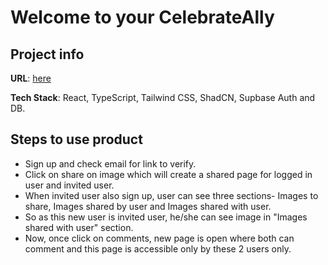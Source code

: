 # Welcome to your CelebrateAlly

## Project info

**URL**: [here](https://celebrate-ally.vercel.app/)

**Tech Stack**: React, TypeScript, Tailwind CSS, ShadCN, Supbase Auth and DB.

## Steps to use product

- Sign up and check email for link to verify.
- Click on share on image which will create a shared page for logged in user and invited user.
- When invited user also sign up, user can see three sections- Images to share, Images shared by user and Images shared with user.
- So as this new user is invited user, he/she can see image in "Images shared with user" section.
- Now, once click on comments, new page is open where both can comment and this page is accessible only by these 2 users only.
